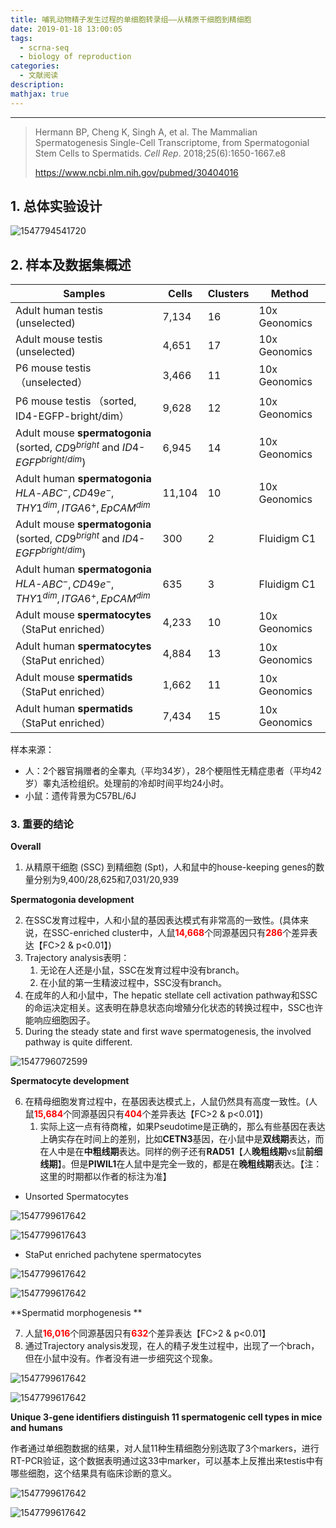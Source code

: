 ```yaml
---
title: 哺乳动物精子发生过程的单细胞转录组——从精原干细胞到精细胞
date: 2019-01-18 13:00:05
tags:
  - scrna-seq
  - biology of reproduction
categories:
  - 文献阅读
description:
mathjax: true
---
```


----

>Hermann BP, Cheng K, Singh A, et al. The Mammalian Spermatogenesis Single-Cell Transcriptome, from Spermatogonial Stem Cells to Spermatids. *Cell Rep*. 2018;25(6):1650-1667.e8
>
>https://www.ncbi.nlm.nih.gov/pubmed/30404016

<!-- more -->

## 1. 总体实验设计

![1547794541720](http://jarningblog.oss-cn-hangzhou.aliyuncs.com/article/20180117/fig1.png?Expires=1547809460&OSSAccessKeyId=TMP.AQEe_MClZLkmVC5o2fT38aH5j0v-3EmBmoutCKxX4SimCGhbPIWn_mju7a_7ADAtAhR5sEv88nEpkDH9_eKQ8_ALixdk-QIVAOduIHokKydEHQXfi88_tH235OFL&Signature=%2FS9lyt7xqb1SsyfHLnNTJMYopqc%3D)



## 2. 样本及数据集概述



| Samples                                                      | Cells  | Clusters | Method        |
| ------------------------------------------------------------ | ------ | -------- | ------------- |
| Adult human testis (unselected)                              | 7,134  | 16       | 10x Geonomics |
| Adult mouse testis (unselected)                              | 4,651  | 17       | 10x Geonomics |
| P6 mouse testis （unselected）                               | 3,466  | 11       | 10x Geonomics |
| P6 mouse testis （sorted, ID4-EGFP-bright/dim）              | 9,628  | 12       | 10x Geonomics |
| Adult mouse **spermatogonia** <br/>(sorted, $CD9^{bright}$ and $ID4$-$EGFP^{bright/dim}$) | 6,945  | 14       | 10x Geonomics |
| Adult human **spermatogonia** <br>$HLA$-$ABC^{-},CD49e^{-},THY1^{dim},ITGA6^{+},EpCAM^{dim}$ | 11,104 | 10       | 10x Geonomics |
| Adult mouse **spermatogonia** <br>(sorted, $CD9^{bright}$ and $ID4​$-$EGFP^{bright/dim}​$) | 300    | 2        | Fluidigm C1   |
| Adult human **spermatogonia** <br>$HLA$-$ABC^{-},CD49e^{-},THY1^{dim},ITGA6^{+},EpCAM^{dim}$ | 635    | 3        | Fluidigm C1   |
| Adult mouse **spermatocytes**<br>（StaPut enriched）         | 4,233  | 10       | 10x Geonomics |
| Adult human **spermatocytes** <br>（StaPut enriched）        | 4,884  | 13       | 10x Geonomics |
| Adult mouse **spermatids** <br/>（StaPut enriched）          | 1,662  | 11       | 10x Geonomics |
| Adult human **spermatids** <br/>（StaPut enriched）          | 7,434  | 15       | 10x Geonomics |

样本来源：

- 人：2个器官捐赠者的全睾丸（平均34岁），28个梗阻性无精症患者（平均42岁）睾丸活检组织。处理前的冷却时间平均24小时。
- 小鼠：遗传背景为C57BL/6J  

### 3. 重要的结论

**Overall**

1. 从精原干细胞 (SSC) 到精细胞 (Spt)，人和鼠中的house-keeping genes的数量分别为9,400/28,625和7,031/20,939

**Spermatogonia development** 

2. 在SSC发育过程中，人和小鼠的基因表达模式有非常高的一致性。(具体来说，在SSC-enriched cluster中，人鼠<font color=#FF0000>**14,668**</font>个同源基因只有<font color=#FF0000>**286**</font>个差异表达【FC>2 & p<0.01】)
3. Trajectory analysis表明：
   1. 无论在人还是小鼠，SSC在发育过程中没有branch。
   2. 在小鼠的第一生精波过程中，SSC没有branch。
4. 在成年的人和小鼠中，The hepatic stellate cell activation pathway和SSC的命运决定相关。这表明在静息状态向增殖分化状态的转换过程中，SSC也许能响应细胞因子。
5. During the steady state and first wave spermatogenesis, the involved pathway is quite different.

![1547796072599](http://jarningblog.oss-cn-hangzhou.aliyuncs.com/article/20180117/fig2.png?Expires=1547809498&OSSAccessKeyId=TMP.AQEe_MClZLkmVC5o2fT38aH5j0v-3EmBmoutCKxX4SimCGhbPIWn_mju7a_7ADAtAhR5sEv88nEpkDH9_eKQ8_ALixdk-QIVAOduIHokKydEHQXfi88_tH235OFL&Signature=fEmb6GmKi41oRZHX9kJB1pbmj8g%3D)

**Spermatocyte development**

6. 在精母细胞发育过程中，在基因表达模式上，人鼠仍然具有高度一致性。(人鼠<font color=#FF0000>**15,684**</font>个同源基因只有<font color=#FF0000>**404**</font>个差异表达【FC>2 & p<0.01】)
   1. 实际上这一点有待商榷，如果Pseudotime是正确的，那么有些基因在表达上确实存在时间上的差别，比如**CETN3**基因，在小鼠中是**双线期**表达，而在人中是在**中粗线期**表达。同样的例子还有**RAD51**【人**晚粗线期**vs鼠**前细线期**】。但是**PIWIL1**在人鼠中是完全一致的，都是在**晚粗线期**表达。【注：这里的时期都以作者的标注为准】

- Unsorted Spermatocytes

![1547799617642](http://jarningblog.oss-cn-hangzhou.aliyuncs.com/article/20180117/fig3.png?Expires=1547809519&OSSAccessKeyId=TMP.AQEe_MClZLkmVC5o2fT38aH5j0v-3EmBmoutCKxX4SimCGhbPIWn_mju7a_7ADAtAhR5sEv88nEpkDH9_eKQ8_ALixdk-QIVAOduIHokKydEHQXfi88_tH235OFL&Signature=DNxY3fbAJcfoXlM%2FKQnF8CWSIpk%3D)

![1547799617643](http://jarningblog.oss-cn-hangzhou.aliyuncs.com/article/20180117/fig4.png?Expires=1547809535&OSSAccessKeyId=TMP.AQEe_MClZLkmVC5o2fT38aH5j0v-3EmBmoutCKxX4SimCGhbPIWn_mju7a_7ADAtAhR5sEv88nEpkDH9_eKQ8_ALixdk-QIVAOduIHokKydEHQXfi88_tH235OFL&Signature=px4JlJ7O2OFuVcZkH41RAPicVDY%3D)

- StaPut enriched pachytene spermatocytes

![1547799617642](http://jarningblog.oss-cn-hangzhou.aliyuncs.com/article/20180117/fig5.png?Expires=1547809551&OSSAccessKeyId=TMP.AQEe_MClZLkmVC5o2fT38aH5j0v-3EmBmoutCKxX4SimCGhbPIWn_mju7a_7ADAtAhR5sEv88nEpkDH9_eKQ8_ALixdk-QIVAOduIHokKydEHQXfi88_tH235OFL&Signature=19cpXELjERI%2Bk52C3qHbCH9RRW0%3D)

![1547799617642](http://jarningblog.oss-cn-hangzhou.aliyuncs.com/article/20180117/fig6.png?Expires=1547809574&OSSAccessKeyId=TMP.AQEe_MClZLkmVC5o2fT38aH5j0v-3EmBmoutCKxX4SimCGhbPIWn_mju7a_7ADAtAhR5sEv88nEpkDH9_eKQ8_ALixdk-QIVAOduIHokKydEHQXfi88_tH235OFL&Signature=uue0GUndurgM70DZ4bY%2BaqPtKsY%3D)

**Spermatid morphogenesis **

7. 人鼠<font color=#FF0000>**16,016**</font>个同源基因只有<font color=#FF0000>**632**</font>个差异表达【FC>2 & p<0.01】
8. 通过Trajectory analysis发现，在人的精子发生过程中，出现了一个brach，但在小鼠中没有。作者没有进一步细究这个现象。

![1547799617642](http://jarningblog.oss-cn-hangzhou.aliyuncs.com/article/20180117/fig7.png?Expires=1547809597&OSSAccessKeyId=TMP.AQEe_MClZLkmVC5o2fT38aH5j0v-3EmBmoutCKxX4SimCGhbPIWn_mju7a_7ADAtAhR5sEv88nEpkDH9_eKQ8_ALixdk-QIVAOduIHokKydEHQXfi88_tH235OFL&Signature=Tcmze34zvD0zzsMLlSHn%2BhhWD0k%3D)

![1547799617642](http://jarningblog.oss-cn-hangzhou.aliyuncs.com/article/20180117/fig8.png?Expires=1547809607&OSSAccessKeyId=TMP.AQEe_MClZLkmVC5o2fT38aH5j0v-3EmBmoutCKxX4SimCGhbPIWn_mju7a_7ADAtAhR5sEv88nEpkDH9_eKQ8_ALixdk-QIVAOduIHokKydEHQXfi88_tH235OFL&Signature=SDmoWe8PNjk1NGFUmhhKOKs0UvI%3D)



**Unique 3-gene identifiers distinguish 11 spermatogenic cell types in mice and humans** 

作者通过单细胞数据的结果，对人鼠11种生精细胞分别选取了3个markers，进行RT-PCR验证，这个数据表明通过这33中marker，可以基本上反推出来testis中有哪些细胞，这个结果具有临床诊断的意义。

![1547799617642](http://jarningblog.oss-cn-hangzhou.aliyuncs.com/article/20180117/fig9.png?Expires=1547809622&OSSAccessKeyId=TMP.AQEe_MClZLkmVC5o2fT38aH5j0v-3EmBmoutCKxX4SimCGhbPIWn_mju7a_7ADAtAhR5sEv88nEpkDH9_eKQ8_ALixdk-QIVAOduIHokKydEHQXfi88_tH235OFL&Signature=E2smj5eZ%2FsBPAI6ZC7W5Shg%2BXvM%3D)

![1547799617642](http://jarningblog.oss-cn-hangzhou.aliyuncs.com/article/20180117/fig10.png?Expires=1547809651&OSSAccessKeyId=TMP.AQEe_MClZLkmVC5o2fT38aH5j0v-3EmBmoutCKxX4SimCGhbPIWn_mju7a_7ADAtAhR5sEv88nEpkDH9_eKQ8_ALixdk-QIVAOduIHokKydEHQXfi88_tH235OFL&Signature=k4oTdTHgLGxVzaZl7L0yyZi8rRE%3D)

